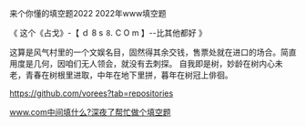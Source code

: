 来个你懂的填空题2022
2022年www填空题


《 这个《占戈》-【 ｄ 8 s ⒏ С O m 】--比其他都好 》

这算是风气村里的一个文娱名目，固然得其余交钱，售票处就在进口的场合。简直用度是几何，因咱们无人领会，就没有去刺探。
自我即是树，妙龄在树内心未老，青春在树根里进取，中年在地下里拼，暮年在树冠上俳徊。


https://github.com/vorees?tab=repositories




www.com中间填什么?深夜了帮忙做个填空题
